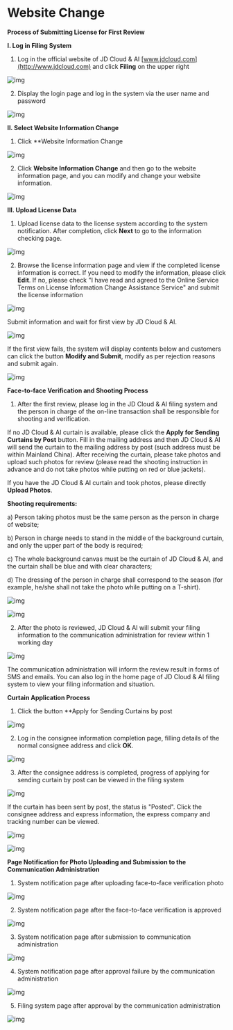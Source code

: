 # Website Change

**Process of Submitting License for First Review**

**I. Log in Filing System**

1. Log in the official website of JD Cloud & AI [www.jdcloud.com](http://www.jdcloud.com) and click **Filing** on the upper right

![img](https://github.com/jdcloudcom/cn/blob/joytaobao-beian-20200117/image/ICP-License-Service/Change-website-cn-1.jpg)

2. Display the login page and log in the system via the user name and password

![img](https://github.com/jdcloudcom/cn/blob/joytaobao-beian-20200117/image/ICP-License-Service/Change-website-cn-2.jpg)

**II. Select Website Information Change**

1. Click **Website Information Change

![img](https://github.com/jdcloudcom/cn/blob/joytaobao-beian-20200117/image/ICP-License-Service/Change-website-cn-3.jpg)

2. Click **Website Information Change** and then go to the website information page, and you can modify and change your website information.

![img](https://github.com/jdcloudcom/cn/blob/joytaobao-beian-20200117/image/ICP-License-Service/Change-website-cn-4.jpg)

**III. Upload License Data**

1. Upload license data to the license system according to the system notification. After completion, click **Next** to go to the information checking page.

![img](https://github.com/jdcloudcom/cn/blob/joytaobao-beian-20200117/image/ICP-License-Service/Change-website-cn-5.jpg)

2. Browse the license information page and view if the completed license information is correct. If you need to modify the information, please click **Edit**. If no, please check "I have read and agreed to the Online Service Terms on License Information Change Assistance Service" and submit the license information

  ![img](https://github.com/jdcloudcom/cn/blob/joytaobao-beian-20200117/image/ICP-License-Service/Change-website-cn-6.jpg)

Submit information and wait for first view by JD Cloud & AI.

![img](https://github.com/jdcloudcom/cn/blob/joytaobao-beian-20200117/image/ICP-License-Service/Change-website-cn-7.jpg)

If the first view fails, the system will display contents below and customers can click the button **Modify and Submit**, modify as per rejection reasons and submit again.

![img](https://github.com/jdcloudcom/cn/blob/joytaobao-beian-20200117/image/ICP-License-Service/Change-website-cn-8.jpg)

**Face-to-face Verification and Shooting Process**

1. After the first review, please log in the JD Cloud & AI filing system and the person in charge of the on-line transaction shall be responsible for shooting and verification.

If no JD Cloud & AI curtain is available, please click the **Apply for Sending Curtains by Post** button. Fill in the mailing address and then JD Cloud & AI will send the curtain to the mailing address by post (such address must be within Mainland China). After receiving the curtain, please take photos and upload such photos for review (please read the shooting instruction in advance and do not take photos while putting on red or blue jackets).

If you have the JD Cloud & AI curtain and took photos, please directly **Upload Photos**.

**Shooting requirements:**

a)   Person taking photos must be the same person as the person in charge of website;

b)   Person in charge needs to stand in the middle of the background curtain, and only the upper part of the body is required;

c)   The whole background canvas must be the curtain of JD Cloud & AI, and the curtain shall be blue and with clear characters;

d)   The dressing of the person in charge shall correspond to the season (for example, he/she shall not take the photo while putting on a T-shirt).

![img](https://github.com/jdcloudcom/cn/blob/joytaobao-beian-20200117/image/ICP-License-Service/Change-website-cn-9.jpg)

![img](https://github.com/jdcloudcom/cn/blob/joytaobao-beian-20200117/image/ICP-License-Service/Change-website-cn-10.jpg)

2. After the photo is reviewed, JD Cloud & AI will submit your filing information to the communication administration for review within 1 working day

![img](https://github.com/jdcloudcom/cn/blob/joytaobao-beian-20200117/image/ICP-License-Service/Change-website-cn-11.jpg)

The communication administration will inform the review result in forms of SMS and emails. You can also log in the home page of JD Cloud & AI filing system to view your filing information and situation.

**Curtain Application Process**

1. Click the button **Apply for Sending Curtains by post

![img](https://github.com/jdcloudcom/cn/blob/joytaobao-beian-20200117/image/ICP-License-Service/Change-website-cn-12.jpg)

2. Log in the consignee information completion page, filling details of the normal consignee address and click **OK**.

![img](https://github.com/jdcloudcom/cn/blob/joytaobao-beian-20200117/image/ICP-License-Service/Change-website-cn-13.jpg)

3. After the consignee address is completed, progress of applying for sending curtain by post can be viewed in the filing system

![img](https://github.com/jdcloudcom/cn/blob/joytaobao-beian-20200117/image/ICP-License-Service/Change-website-cn-14.jpg)

If the curtain has been sent by post, the status is "Posted". Click the consignee address and express information, the express company and tracking number can be viewed.

![img](https://github.com/jdcloudcom/cn/blob/joytaobao-beian-20200117/image/ICP-License-Service/Change-website-cn-15.jpg) 

![img](https://github.com/jdcloudcom/cn/blob/joytaobao-beian-20200117/image/ICP-License-Service/Change-website-cn-16.jpg)

**Page Notification for Photo Uploading and Submission to the Communication Administration**

1. System notification page after uploading face-to-face verification photo

![img](https://github.com/jdcloudcom/cn/blob/joytaobao-beian-20200117/image/ICP-License-Service/Change-website-cn-17.jpg)

2. System notification page after the face-to-face verification is approved

![img](https://github.com/jdcloudcom/cn/blob/joytaobao-beian-20200117/image/ICP-License-Service/Change-website-cn-18.jpg)

3. System notification page after submission to communication administration

![img](https://github.com/jdcloudcom/cn/blob/joytaobao-beian-20200117/image/ICP-License-Service/Change-website-cn-19.jpg)

4. System notification page after approval failure by the communication administration

![img](https://github.com/jdcloudcom/cn/blob/joytaobao-beian-20200117/image/ICP-License-Service/Change-website-cn-20.jpg)

5. Filing system page after approval by the communication administration

![img](https://github.com/jdcloudcom/cn/blob/joytaobao-beian-20200117/image/ICP-License-Service/Change-website-cn-21.jpg)
